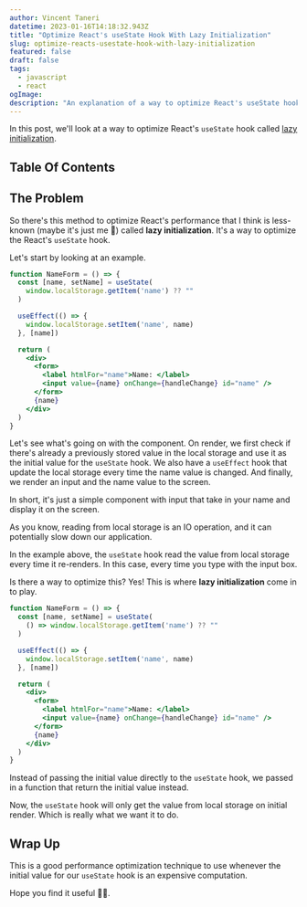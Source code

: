 ```yaml
---
author: Vincent Taneri
datetime: 2023-01-16T14:18:32.943Z
title: "Optimize React's useState Hook With Lazy Initialization"
slug: optimize-reacts-usestate-hook-with-lazy-initialization
featured: false
draft: false
tags:
  - javascript
  - react
ogImage:
description: "An explanation of a way to optimize React's useState hook with lazy initialization."
---
```


In this post, we'll look at a way to optimize React's `useState` hook called [lazy initialization](https://reactjs.org/docs/hooks-reference.html#lazy-initial-state).

## Table Of Contents

## The Problem

So there's this method to optimize React's performance that I think is less-known (maybe it's just me 🫠) called **lazy initialization**. It's a way to optimize the React's `useState` hook.

Let's start by looking at an example.

```jsx
function NameForm = () => {
  const [name, setName] = useState(
    window.localStorage.getItem('name') ?? ""
  )

  useEffect(() => {
    window.localStorage.setItem('name', name)
  }, [name])

  return (
    <div>
      <form>
        <label htmlFor="name">Name: </label>
        <input value={name} onChange={handleChange} id="name" />
      </form>
      {name}
    </div>
  )
}
```

Let's see what's going on with the component. On render, we first check if there's already a previously stored value in the local storage and use it as the initial value for the `useState` hook. We also have a `useEffect` hook that update the local storage every time the name value is changed. And finally, we render an input and the name value to the screen.

In short, it's just a simple component with input that take in your name and display it on the screen.

As you know, reading from local storage is an IO operation, and it can potentially slow down our application.

In the example above, the `useState` hook read the value from local storage every time it re-renders. In this case, every time you type with the input box.

Is there a way to optimize this? Yes! This is where **lazy initialization** come in to play.

```jsx {3}
function NameForm = () => {
  const [name, setName] = useState(
    () => window.localStorage.getItem('name') ?? ""
  )

  useEffect(() => {
    window.localStorage.setItem('name', name)
  }, [name])

  return (
    <div>
      <form>
        <label htmlFor="name">Name: </label>
        <input value={name} onChange={handleChange} id="name" />
      </form>
      {name}
    </div>
  )
}
```

Instead of passing the initial value directly to the `useState` hook, we passed in a function that return the initial value instead.

Now, the `useState` hook will only get the value from local storage on initial render. Which is really what we want it to do.

## Wrap Up

This is a good performance optimization technique to use whenever the initial value for our `useState` hook is an expensive computation.

Hope you find it useful 👍🏻.

